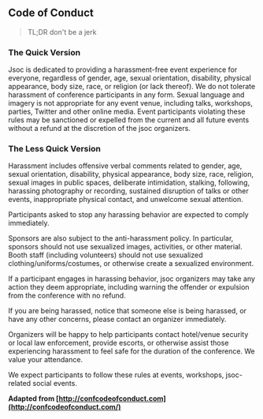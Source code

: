 ## Code of Conduct

>TL;DR don't be a jerk

### The Quick Version

Jsoc is dedicated to providing a harassment-free event experience for everyone, regardless of gender, age, sexual orientation, disability, physical appearance, body size, race, or religion (or lack thereof). We do not tolerate harassment of conference participants in any form. Sexual language and imagery is not appropriate for any event venue, including talks, workshops, parties, Twitter and other online media. Event participants violating these rules may be sanctioned or expelled from the current and all future events without a refund at the discretion of the jsoc organizers.

### The Less Quick Version

Harassment includes offensive verbal comments related to gender, age, sexual orientation, disability, physical appearance, body size, race, religion, sexual images in public spaces, deliberate intimidation, stalking, following, harassing photography or recording, sustained disruption of talks or other events, inappropriate physical contact, and unwelcome sexual attention.

Participants asked to stop any harassing behavior are expected to comply immediately.

Sponsors are also subject to the anti-harassment policy. In particular, sponsors should not use sexualized images, activities, or other material. Booth staff (including volunteers) should not use sexualized clothing/uniforms/costumes, or otherwise create a sexualized environment.

If a participant engages in harassing behavior, jsoc organizers may take any action they deem appropriate, including warning the offender or expulsion from the conference with no refund.

If you are being harassed, notice that someone else is being harassed, or have any other concerns, please contact an organizer immediately.

Organizers will be happy to help participants contact hotel/venue security or local law enforcement, provide escorts, or otherwise assist those experiencing harassment to feel safe for the duration of the conference. We value your attendance.

We expect participants to follow these rules at events, workshops, jsoc-related social events.

**Adapted from [http://confcodeofconduct.com](http://confcodeofconduct.com/)**
